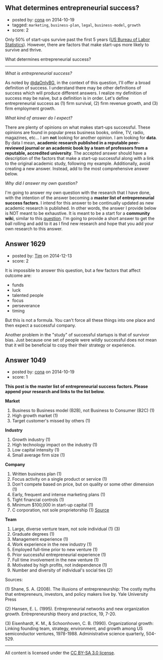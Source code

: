 ## What determines entrepreneurial success?

- posted by: [cona](https://stackexchange.com/users/4795221/cona) on 2014-10-19
- tagged: `marketing`, `business-plan`, `legal`, `business-model`, `growth`
- score: 2

<p>Only 50% of start-ups survive past the first 5 years (<a href="http://www.bls.gov/bdm/entrepreneurship/entrepreneurship.htm" rel="nofollow noreferrer">US Bureau of Labor Statistics</a>). However, there are factors that make start-ups more likely to survive and thrive.</p>

<p>What determines entrepreneurial success?</p>

<hr>

<p><em>What is entrepreneurial success?</em></p>

<p>As noted by <a href="https://startups.stackexchange.com/a/1050/1141">@daOnlyBG</a>, in the context of this question, I'll offer a broad definition of success. I understand there may be other definitions of success which will produce different answers. I realize my definition of success may be naive, but a definition is in order. Let's define entrepreneurial success as (1) firm survival, (2) firm revenue growth, and (3) firm employment growth.</p>

<p><em>What kind of answer do I expect?</em></p>

<p>There are plenty of opinions on what makes start-ups successful. These opinions are found in popular press business books, online, TV, radio, magazines, etc... I am <strong>not</strong> looking for another opinion. I am looking for <strong>data</strong>. By data I mean, <strong>academic research published in a reputable peer-reviewed journal or an academic book by a team of professors from a reputable, accredited university</strong>. The accepted answer should have a description of the factors that make a start-up successful along with a link to the original academic study, following my example. Additionally, avoid creating a new answer. Instead, add to the most comprehensive answer below. </p>

<p><em>Why did I answer my own question?</em></p>

<p>I'm going to answer my own question with the research that I have done, with the intention of the answer becoming a <strong>master list of entrepreneurial success factors</strong>. I intend for this answer to be continually updated as new academic research is published. In other words, the answer I provide below is NOT meant to be exhaustive. It is meant to be a start for a <strong>community wiki</strong>, similar to this <a href="https://quant.stackexchange.com/questions/141/what-data-sources-are-available-online">question</a>. I'm going to provide a short answer to get the ball rolling and add to it as I find new research and hope that you add your own research to this answer.</p>



## Answer 1629

- posted by: [Tim](https://stackexchange.com/users/6405/tim) on 2014-12-13
- score: 2

<p>It is impossible to answer this question, but a few factors that affect outcome are:</p>

<ul>
<li>funds</li>
<li>luck</li>
<li>talented people</li>
<li>focus</li>
<li>perseverance</li>
<li>timing</li>
</ul>

<p>But this is not a formula.  You can't force all these things into one place and then expect a successful company.  </p>

<p>Another problem in the "study" of successful startups is that of survivor bias.  Just because one set of people were wildly successful does not mean that it will be beneficial to copy their their strategy or experience.</p>



## Answer 1049

- posted by: [cona](https://stackexchange.com/users/4795221/cona) on 2014-10-19
- score: 1

<p><strong>This post is the master list of entrepreneurial success factors. Please append your research and links to the list below.</strong></p>

<p><strong>Market</strong></p>

<ol>
<li>Business to Business model (B2B), not Business to Consumer (B2C) (1)</li>
<li>High growth market (1)</li>
<li>Target customer's missed by others (1)</li>
</ol>

<p><strong>Industry</strong></p>

<ol>
<li>Growth industry (1)</li>
<li>High technology impact on the industry (1)</li>
<li>Low capital intensity (1)</li>
<li>Small average firm size (1)</li>
</ol>

<p><strong>Company</strong></p>

<ol>
<li>Written business plan (1)</li>
<li>Focus activity on a single product or service (1)</li>
<li>Don't compete based on price, but on quality or some other dimension (1)</li>
<li>Early, frequent and intense marketing plans (1)</li>
<li>Tight financial controls (1)</li>
<li>Minimum $100,000 in start-up capital (1)</li>
<li>C corporation, not sole proprietorship (1) <a href="http://www.s-corp.org/wp-content/uploads/2011/04/Flow-Through-Report-Final-2011-04-08.pdf" rel="nofollow">Source</a></li>
</ol>

<p><strong>Team</strong></p>

<ol>
<li>Large, diverse venture team, not sole individual (1) (3)</li>
<li>Graduate degrees (1)</li>
<li>Management experience (1)</li>
<li>Work experience in the new industry (1)</li>
<li>Employed full-time prior to new venture (1)</li>
<li>Prior successful entrepreneurial experience (1)</li>
<li>Full time involvement in the new venture (1)</li>
<li>Motivated by high profits, not independence (1)</li>
<li>Number and diversity of individual's social ties (2)</li>
</ol>

<p>Sources:</p>

<p>(1) Shane, S. A. (2008). The illusions of entrepreneurship: The costly myths that entrepreneurs, investors, and policy makers live by. Yale University Press</p>

<p>(2) Hansen, E. L. (1995). Entrepreneurial networks and new organization growth. Entrepreneurship theory and practice, 19, 7-20.</p>

<p>(3) Eisenhardt, K. M., &amp; Schoonhoven, C. B. (1990). Organizational growth: Linking founding team, strategy, environment, and growth among US semiconductor ventures, 1978-1988. Administrative science quarterly, 504-529.</p>




---

All content is licensed under the [CC BY-SA 3.0 license](https://creativecommons.org/licenses/by-sa/3.0/).
